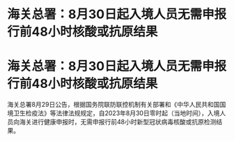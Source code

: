 # 海关总署：8月30日起入境人员无需申报行前48小时核酸或抗原结果

# 海关总署：8月30日起入境人员无需申报行前48小时核酸或抗原结果

海关总署8月29日公告，根据国务院联防联控机制有关部署和《中华人民共和国国境卫生检疫法》等法律法规规定，自2023年8月30日零时起（当地时间），入境人员向海关进行健康申报时，无需申报行前48小时新型冠状病毒核酸或抗原检测结果。


